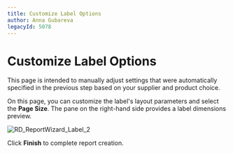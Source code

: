 ```yaml
---
title: Customize Label Options
author: Anna Gubareva
legacyId: 5078
---
```

# Customize Label Options
This page is intended to manually adjust settings that were automatically specified in the previous step based on your supplier and product choice.

On this page, you can customize the label's layout parameters and select the **Page Size**. The pane on the right-hand side provides a label dimensions preview.

![RD_ReportWizard_Label_2](../../../../../images/img8329.png)

Click **Finish** to complete report creation.